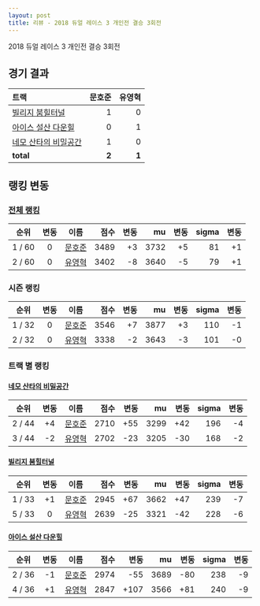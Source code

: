 ```yaml
---
layout: post
title: 리뷰 - 2018 듀얼 레이스 3 개인전 결승 3회전
---
```


2018 듀얼 레이스 3 개인전 결승 3회전


## 경기 결과

| 트랙 | 문호준 | 유영혁 |
|:---|---:|---:|
| [빌리지 붐힐터널](../boomhill) | 1 | 0 |
| [아이스 설산 다운힐](../seolsan) | 0 | 1 |
| [네모 산타의 비밀공간](../santa) | 1 | 0 |
| __total__ | __2__ | __1__ |


## 랭킹 변동


### [전체 랭킹](../singles-full)

| 순위 | 변동 | 이름 | 점수 | 변동 | mu | 변동 | sigma | 변동 |
|:---:|:---:|:---:|---:|---:|---:|---:|---:|---:|
| 1 / 60 | 0 | [문호준](../munhojun) | 3489 | +3 | 3732 | +5 | 81 | +1 |
| 2 / 60 | 0 | [유영혁](../yuyeonghyeok) | 3402 | -8 | 3640 | -5 | 79 | +1 |

### 시즌 랭킹

| 순위 | 변동 | 이름 | 점수 | 변동 | mu | 변동 | sigma | 변동 |
|:---:|:---:|:---:|---:|---:|---:|---:|---:|---:|
| 1 / 32 | 0 | [문호준](../munhojun) | 3546 | +7 | 3877 | +3 | 110 | -1 |
| 2 / 32 | 0 | [유영혁](../yuyeonghyeok) | 3338 | -2 | 3643 | -3 | 101 | -0 |

### 트랙 별 랭킹


#### [네모 산타의 비밀공간](../santa)

| 순위 | 변동 | 이름 | 점수 | 변동 | mu | 변동 | sigma | 변동 |
|:---:|:---:|:---:|---:|---:|---:|---:|---:|---:|
| 2 / 44 | +4 | [문호준](../munhojun) | 2710 | +55 | 3299 | +42 | 196 | -4 |
| 3 / 44 | -2 | [유영혁](../yuyeonghyeok) | 2702 | -23 | 3205 | -30 | 168 | -2 |

#### [빌리지 붐힐터널](../boomhill)

| 순위 | 변동 | 이름 | 점수 | 변동 | mu | 변동 | sigma | 변동 |
|:---:|:---:|:---:|---:|---:|---:|---:|---:|---:|
| 1 / 33 | +1 | [문호준](../munhojun) | 2945 | +67 | 3662 | +47 | 239 | -7 |
| 5 / 33 | 0 | [유영혁](../yuyeonghyeok) | 2639 | -25 | 3321 | -42 | 228 | -6 |

#### [아이스 설산 다운힐](../seolsan)

| 순위 | 변동 | 이름 | 점수 | 변동 | mu | 변동 | sigma | 변동 |
|:---:|:---:|:---:|---:|---:|---:|---:|---:|---:|
| 2 / 36 | -1 | [문호준](../munhojun) | 2974 | -55 | 3689 | -80 | 238 | -9 |
| 4 / 36 | +1 | [유영혁](../yuyeonghyeok) | 2847 | +107 | 3566 | +81 | 240 | -9 |
